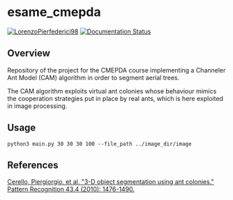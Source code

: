 
# esame_cmepda
[![LorenzoPierfederici98](https://circleci.com/gh/LorenzoPierfederici98/esame_cmepda.svg?style=shield)](https://app.circleci.com/pipelines/github/LorenzoPierfederici98/esame_cmepda) [![Documentation Status](https://readthedocs.org/projects/esame-cmepda/badge/?version=latest)](https://esame-cmepda.readthedocs.io/en/latest/?badge=latest)

## Overview
Repository of the project for the CMEPDA course implementing a Channeler Ant Model (CAM) algorithm in order to segment aerial trees.

The CAM algorithm exploits virtual ant colonies whose behaviour mimics the cooperation strategies put in place by real ants, which is here exploited in image processing.

## Usage
`python3 main.py 30 30 30 100 --file_path ../image_dir/image`

## References
[Cerello, Piergiorgio, et al. "3-D object segmentation using ant colonies." Pattern Recognition 43.4 (2010): 1476-1490.](https://www.sciencedirect.com/science/article/abs/pii/S003132030900380X?via%3Dihub)

